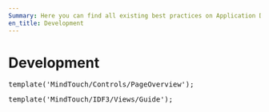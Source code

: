 ```yaml
---
Summary: Here you can find all existing best practices on Application Development.
en_title: Development
---
```

# Development

<pre class="script">
template('MindTouch/Controls/PageOverview');
</pre>



<pre class="script">
template('MindTouch/IDF3/Views/Guide');
</pre>
